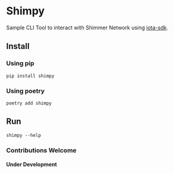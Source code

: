 # Shimpy

Sample CLI Tool to interact with Shimmer Network using [iota-sdk](https://pypi.org/project/iota-sdk/).

## Install

### Using pip

`pip install shimpy`

### Using poetry

`poetry add shimpy`

## Run

`shimpy --help`

### Contributions Welcome

#### Under Development

